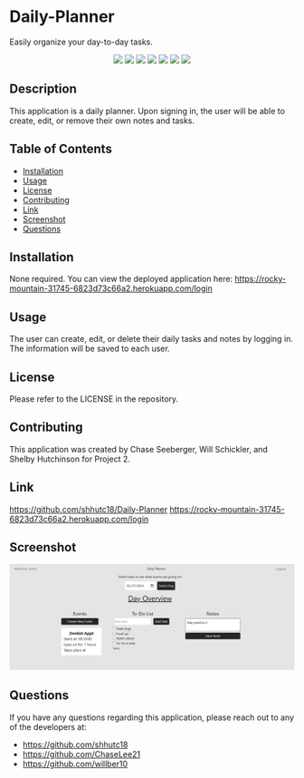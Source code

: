 # Daily-Planner

Easily organize your day-to-day tasks.


<p align="center">
    <img src="https://img.shields.io/badge/Javascript-yellow" />
    <img src="https://img.shields.io/badge/-Express.js-green" />
    <img src="https://img.shields.io/badge/-Sequelize-red" >
    <img src="https://img.shields.io/badge/-mySQL-blue" >
    <img src="https://img.shields.io/badge/-MVC-yellow" >
    <img src="https://img.shields.io/badge/-Handlebars-pink" >
    <img src="https://img.shields.io/badge/-passportjs-lightgrey" />
</p>

## Description

This application is a daily planner. Upon signing in, the user will be able to create, edit, or remove their own notes and tasks.

## Table of Contents

- [Installation](#installation)
- [Usage](#usage)
- [License](#license)
- [Contributing](#contributing)
- [Link](#link)
- [Screenshot](#screenshot)
- [Questions](#questions)

## Installation

None required. You can view the deployed application here: https://rocky-mountain-31745-6823d73c66a2.herokuapp.com/login

## Usage

The user can create, edit, or delete their daily tasks and notes by logging in. The information will be saved to each user.

## License

Please refer to the LICENSE in the repository.

## Contributing

This application was created by Chase Seeberger, Will Schickler, and Shelby Hutchinson for Project 2.

## Link

https://github.com/shhutc18/Daily-Planner
https://rocky-mountain-31745-6823d73c66a2.herokuapp.com/login

## Screenshot

<img src="./public/images/Planner.jpg">

## Questions

If you have any questions regarding this application, please reach out to any of the developers at:
 - https://github.com/shhutc18
 - https://github.com/ChaseLee21
 - https://github.com/willber10

